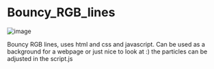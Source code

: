 # Bouncy_RGB_lines
![image](https://github.com/Chardelyce/Bouncy_RGB_lines/assets/63970461/fd13b6e3-2846-49a6-b62a-7595f538dda2)

Bouncy RGB lines, uses html and css and javascript. 
Can be used as a background for a webpage or just nice to look at :)
the particles can be adjusted in the script.js
